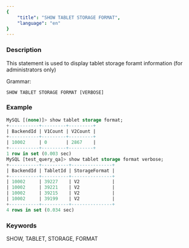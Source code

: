 ```yaml
---
{
    "title": "SHOW TABLET STORAGE FORMAT",
    "language": "en"
}
---
```


<!-- 
Licensed to the Apache Software Foundation (ASF) under one
or more contributor license agreements.  See the NOTICE file
distributed with this work for additional information
regarding copyright ownership.  The ASF licenses this file
to you under the Apache License, Version 2.0 (the
"License"); you may not use this file except in compliance
with the License.  You may obtain a copy of the License at

  http://www.apache.org/licenses/LICENSE-2.0

Unless required by applicable law or agreed to in writing,
software distributed under the License is distributed on an
"AS IS" BASIS, WITHOUT WARRANTIES OR CONDITIONS OF ANY
KIND, either express or implied.  See the License for the
specific language governing permissions and limitations
under the License.
-->


### Description

This statement is used to display tablet storage foramt information (for administrators only)

Grammar:

`SHOW TABLET STORAGE FORMAT [VERBOSE]`

### Example

```sql
MySQL [(none)]> show tablet storage format;
+-----------+---------+---------+
| BackendId | V1Count | V2Count |
+-----------+---------+---------+
| 10002     | 0       | 2867    |
+-----------+---------+---------+
1 row in set (0.003 sec)
MySQL [test_query_qa]> show tablet storage format verbose;
+-----------+----------+---------------+
| BackendId | TabletId | StorageFormat |
+-----------+----------+---------------+
| 10002     | 39227    | V2            |
| 10002     | 39221    | V2            |
| 10002     | 39215    | V2            |
| 10002     | 39199    | V2            |
+-----------+----------+---------------+
4 rows in set (0.034 sec)
```

### Keywords
SHOW, TABLET, STORAGE, FORMAT

